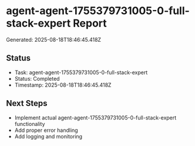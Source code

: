 # agent-agent-1755379731005-0-full-stack-expert Report

Generated: 2025-08-18T18:46:45.418Z

## Status
- Task: agent-agent-1755379731005-0-full-stack-expert
- Status: Completed
- Timestamp: 2025-08-18T18:46:45.418Z

## Next Steps
- Implement actual agent-agent-1755379731005-0-full-stack-expert functionality
- Add proper error handling
- Add logging and monitoring
